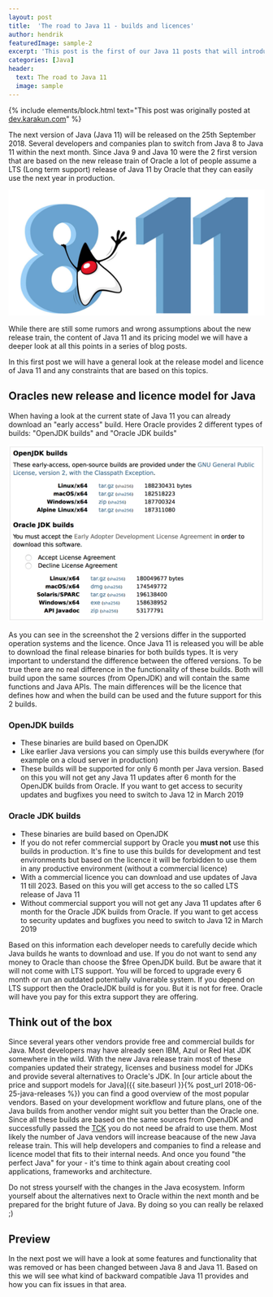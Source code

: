 ```yaml
---
layout: post
title:  'The road to Java 11 - builds and licences'
author: hendrik
featuredImage: sample-2
excerpt: 'This post is the first of our Java 11 posts that will introduce all needed information about the next Java release. In this post you can find all needed information about the free and commercial versions of Java 11.'
categories: [Java]
header:
  text: The road to Java 11
  image: sample
---
```

{% include elements/block.html text="This post was originally posted at [dev.karakun.com](https://dev.karakun.com)" %}

The next version of Java (Java 11) will be released on the 25th September 2018. Several developers and companies plan to switch from Java 8 to Java 11 within the next month. Since Java 9 and Java 10 were the 2 first version that are based on the new release train of Oracle a lot of people assume a LTS (Long term support) release of Java 11 by Oracle that they can easily use the next year in production.

![Duke](/assets/posts/2018-09-16-java-11-licence/duke-11.jpg)

While there are still some rumors and wrong assumptions about the new release train, the content of Java 11 and its pricing model we will have a deeper look at all this points in a series of blog posts.

In this first post we will have a general look at the release model and licence of Java 11 and any constraints that are based on this topics.

## Oracles new release and licence model for Java

When having a look at the current state of Java 11 you can already download an "early access" build. Here Oracle provides 2 different types of builds: "OpenJDK builds" and "Oracle JDK builds"

![Current Java 11 early access downloads](/assets/posts/2018-09-16-java-11-licence/download.png)

As you can see in the screenshot the 2 versions differ in the supported operation systems and the licence. Once Java 11 is released you will be able to download the final release binaries for both builds types. It is very important to understand the difference between the offered versions. To be true there are no real difference in the functionality of these builds. Both will build upon the same sources (from OpenJDK) and will contain the same functions and Java APIs. The main differences will be the licence that defines how and when the build can be used and the future support for this 2 builds.

### OpenJDK builds

* These binaries are build based on OpenJDK
* Like earlier Java versions you can simply use this builds everywhere (for example on a cloud server in production)
* These builds will be supported for only 6 month per Java version. Based on this you will not get any Java 11 updates after 6 month for the OpenJDK builds from Oracle. If you want to get access to security updates and bugfixes you need to switch to Java 12 in March 2019

### Oracle JDK builds

* These binaries are build based on OpenJDK
* If you do not refer commercial support by Oracle you **must not** use this builds in production. It's fine to use this builds for development and test environments but based on the licence it will be forbidden to use them in any productive environment (without a commercial licence)
* With a commercial licence you can download and use updates of Java 11 till 2023. Based on this you will get access to the so called LTS release of Java 11
* Without commercial support you will not get any Java 11 updates after 6 month for the Oracle JDK builds from Oracle. If you want to get access to security updates and bugfixes you need to switch to Java 12 in March 2019

Based on this information each developer needs to carefully decide which Java builds he wants to download and use. If you do not want to send any money to Oracle than choose the $free OpenJDK build. But be aware that it will not come with LTS support. You will be forced to upgrade every 6 month or run an outdated potentially vulnerable system. If you depend on LTS support then the OracleJDK build is for you. But it is not for free. Oracle will have you pay for this extra support they are offering.

## Think out of the box

Since several years other vendors provide free and commercial builds for Java. Most developers may have already seen IBM, Azul or Red Hat JDK somewhere in the wild. With the new Java release train most of these companies updated their strategy, licenses and business model for JDKs and provide several alternatives to Oracle's JDK. In [our article about the price and support models for Java]({{ site.baseurl }}{% post_url 2018-06-25-java-releases %}) you can find a good overview of the most popular vendors. Based on your development workflow and future plans, one of the Java builds from another vendor might suit you better than the Oracle one. Since all these builds are based on the same sources from OpenJDK and successfully passed the [TCK](https://en.wikipedia.org/wiki/Technology_Compatibility_Kit) you do not need be afraid to use them. Most likely the number of Java vendors will increase beacause of the new Java release train. This will help developers and companies to find a release and licence model that fits to their internal needs. And once you found "the perfect Java" for your - it's time to think again about creating cool applications, frameworks and architecture.

Do not stress yourself with the changes in the Java ecosystem. Inform yourself about the alternatives next to Oracle within the next month and be prepared for the bright future of Java. By doing so you can really be relaxed ;)

## Preview

In the next post we will have a look at some features and functionality that was removed or has been changed between Java 8 and Java 11. Based on this we will see what kind of backward compatible Java 11 provides and how you can fix issues in that area.
